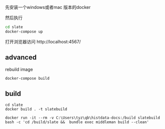 先安装一个windows或者mac 版本的docker

然后执行

```bash
cd slate
docker-compose up
```

打开浏览器访问 http://localhost:4567/




## advanced

rebuild image

```bash
docker-compose build 
```


## build
```
cd slate
docker build . -t slatebuild

docker run -it --rm -v C:\Users\tyz\qb\histdata-docs:/build slatebuild bash -c 'cd /build/slate &&  bundle exec middleman build --clean'
```